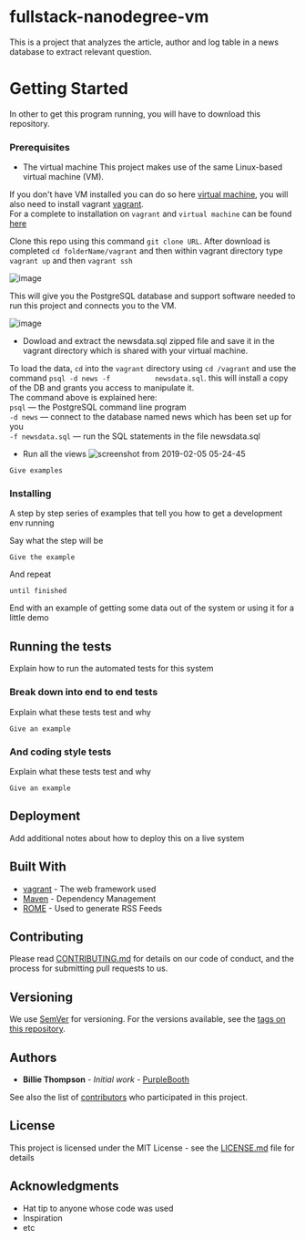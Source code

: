 fullstack-nanodegree-vm
=============

This is a project that analyzes the article, author and log table in a news database to extract relevant question.

Getting Started
=============

In other to get this program running, you will have to download this repository.

### Prerequisites

* The virtual machine
This project makes use of the same Linux-based virtual machine (VM).

If you don't have VM installed you can do so here [virtual machine](https://www.virtualbox.org/wiki/Download_Old_Builds_5_1), you will also need to install vagrant [vagrant](https://www.vagrantup.com/). <br>
For a complete to installation on `vagrant` and `virtual machine` can be found [here](https://classroom.udacity.com/nanodegrees/nd004/parts/51200cee-6bb3-4b55-b469-7d4dd9ad7765/modules/c57b57d4-29a8-4c5f-9bb8-5d53df3e48f4/lessons/5475ecd6-cfdb-4418-85a2-f2583074c08d/concepts/14c72fe3-e3fe-4959-9c4b-467cf5b7c3a0)

Clone this repo using this command `git clone URL`. After download is completed `cd folderName/vagrant` and then within vagrant directory type `vagrant up` and then `vagrant ssh`

![image](https://user-images.githubusercontent.com/15640112/52252280-de223280-2901-11e9-942b-92619ef8ef1a.png)

This will give you the PostgreSQL database and support software needed to run this project and connects you to the VM.

![image](https://user-images.githubusercontent.com/15640112/52252639-c77cdb00-2903-11e9-9355-45d5e6c7926c.png)

* Dowload and extract the newsdata.sql zipped file and save it in the vagrant directory which is shared with your virtual     machine.

 To load the data, `cd` into the `vagrant` directory  using `cd /vagrant` and use the command `psql -d news -f           newsdata.sql`.
 this will install a copy of the DB and grants you access to manipulate it.<br>
The command above is explained here:<br>
`psql` — the PostgreSQL command line program<br>
`-d news` — connect to the database named news which has been set up for you<br>
`-f newsdata.sql` — run the SQL statements in the file newsdata.sql<br>

* Run all the views 
![screenshot from 2019-02-05 05-24-45](https://user-images.githubusercontent.com/15640112/52253236-f2b4f980-2906-11e9-96c6-7ac14ab6baf0.png)


```
Give examples
```
### Installing

A step by step series of examples that tell you how to get a development env running

Say what the step will be

```
Give the example
```

And repeat

```
until finished
```

End with an example of getting some data out of the system or using it for a little demo

## Running the tests

Explain how to run the automated tests for this system

### Break down into end to end tests

Explain what these tests test and why

```
Give an example
```

### And coding style tests

Explain what these tests test and why

```
Give an example
```

## Deployment

Add additional notes about how to deploy this on a live system

## Built With

* [vagrant](https://www.vagrantup.com/) - The web framework used
* [Maven](https://maven.apache.org/) - Dependency Management
* [ROME](https://rometools.github.io/rome/) - Used to generate RSS Feeds

## Contributing

Please read [CONTRIBUTING.md](https://gist.github.com/PurpleBooth/b24679402957c63ec426) for details on our code of conduct, and the process for submitting pull requests to us.

## Versioning

We use [SemVer](http://semver.org/) for versioning. For the versions available, see the [tags on this repository](https://github.com/your/project/tags). 

## Authors

* **Billie Thompson** - *Initial work* - [PurpleBooth](https://github.com/PurpleBooth)

See also the list of [contributors](https://github.com/your/project/contributors) who participated in this project.

## License

This project is licensed under the MIT License - see the [LICENSE.md](LICENSE.md) file for details

## Acknowledgments

* Hat tip to anyone whose code was used
* Inspiration
* etc

